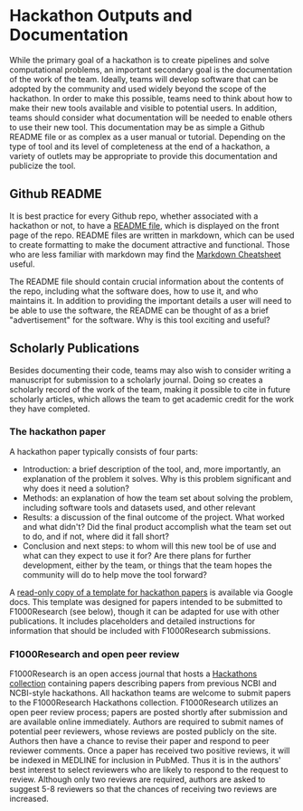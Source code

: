 # Hackathon Outputs and Documentation 
While the primary goal of a hackathon is to create pipelines and solve computational problems, an important secondary goal is the documentation of the work of the team.  Ideally, teams will develop software that can be adopted by the community and used widely beyond the scope of the hackathon.  In order to make this possible, teams need to think about how to make their new tools available and visible to potential users.  In addition, teams should consider what documentation will be needed to enable others to use their new tool.  This documentation may be as simple a Github README file or as complex as a user manual or tutorial.  Depending on the type of tool and its level of completeness at the end of a hackathon, a variety of outlets may be appropriate to provide this documentation and publicize the tool.

## Github README
It is best practice for every Github repo, whether associated with a hackathon or not, to have a [README file](https://help.github.com/articles/about-readmes/), which is displayed on the front page of the repo.  README files are written in markdown, which can be used to create formatting to make the document attractive and functional.  Those who are less familiar with markdown may find the [Markdown Cheatsheet](https://github.com/adam-p/markdown-here/wiki/Markdown-Cheatsheet) useful. 

The README file should contain crucial information about the contents of the repo, including what the software does, how to use it, and who maintains it.  In addition to providing the important details a user will need to be able to use the software, the README can be thought of as a brief "advertisement" for the software.  Why is this tool exciting and useful?

## Scholarly Publications
Besides documenting their code, teams may also wish to consider writing a manuscript for submission to a scholarly journal.  Doing so creates a scholarly record of the work of the team, making it possible to cite in future scholarly articles, which allows the team to get academic credit for the work they have completed.  

### The hackathon paper
A hackathon paper typically consists of four parts:

* Introduction: a brief description of the tool, and, more importantly, an explanation of the problem it solves. Why is this problem significant and why does it need a solution?
* Methods: an explanation of how the team set about solving the problem, including software tools and datasets used, and other relevant 
* Results: a discussion of the final outcome of the project.  What worked and what didn't?  Did the final product accomplish what the team set out to do, and if not, where did it fall short?
* Conclusion and next steps: to whom will this new tool be of use and what can they expect to use it for?  Are there plans for further development, either by the team, or things that the team hopes the community will do to help move the tool forward?

A [read-only copy of a template for hackathon papers](https://docs.google.com/document/d/14DycE62xpFncUr5hP-D4hBf3AFirJGh0uAgBRjevnt8/edit?usp=sharing) is available via Google docs.  This template was designed for papers intended to be submitted to F1000Research (see below), though it can be adapted for use with other publications.  It includes placeholders and detailed instructions for information that should be included with F1000Research submissions.

### F1000Research and open peer review
F1000Research is an open access journal that hosts a [Hackathons collection](http://f1000research.com/channels/hackathons) containing papers describing papers from previous NCBI and NCBI-style hackathons.  All hackathon teams are welcome to submit papers to the F1000Research Hackathons collection.  F1000Research utilizes an open peer review process; papers are posted shortly after submission and are available online immediately.  Authors are required to submit names of potential peer reviewers, whose reviews are posted publicly on the site.  Authors then have a chance to revise their paper and respond to peer reviewer comments.  Once a paper has received two positive reviews, it will be indexed in MEDLINE for inclusion in PubMed.  Thus it is in the authors' best interest to select reviewers who are likely to respond to the request to review.  Although only two reviews are required, authors are asked to suggest 5-8 reviewers so that the chances of receiving two reviews are increased.
